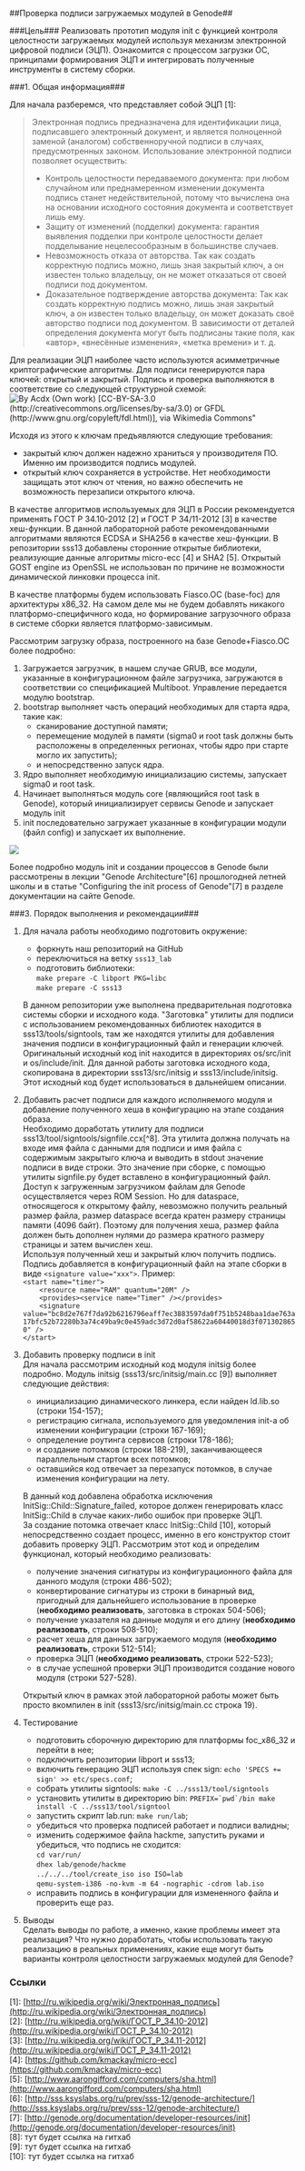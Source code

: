 ##Проверка подписи загружаемых модулей в Genode##

###Цель###
Реализовать прототип модуля init с функцией контроля целостности загружаемых модулей используя механизм электронной цифровой подписи (ЭЦП). Ознакомится с процессом загрузки ОС, принципами формирования ЭЦП и интегрировать полученные инструменты в систему сборки.

###1. Общая информация###

Для начала разберемся, что представляет собой ЭЦП \[1\]:  

> Электронная подпись предназначена для идентификации лица, подписавшего электронный документ, и является полноценной заменой (аналогом) собственноручной подписи в случаях, предусмотренных законом.
> Использование электронной подписи позволяет осуществить:  
> - Контроль целостности передаваемого документа: при любом случайном или преднамеренном изменении документа подпись станет недействительной, потому что вычислена она на основании исходного состояния документа и соответствует лишь ему.  
> - Защиту от изменений (подделки) документа: гарантия выявления подделки при контроле целостности делает подделывание нецелесообразным в большинстве случаев.  
> - Невозможность отказа от авторства. Так как создать корректную подпись можно, лишь зная закрытый ключ, а он известен только владельцу, он не может отказаться от своей подписи под документом.  
> - Доказательное подтверждение авторства документа: Так как создать корректную подпись можно, лишь зная закрытый ключ, а он известен только владельцу, он может доказать своё авторство подписи под документом. В зависимости от деталей определения документа могут быть подписаны такие поля, как «автор», «внесённые изменения», «метка времени» и т. д.  

Для реализации ЭЦП наиболее часто используются асимметричные криптографические алгоритмы. Для подписи генерируются пара ключей: открытый и закрытый. Подпись и проверка выполняются в соответствие со следующей структурной схемой:
![By Acdx (Own work) [CC-BY-SA-3.0 (http://creativecommons.org/licenses/by-sa/3.0) or GFDL (http://www.gnu.org/copyleft/fdl.html)], via Wikimedia Commons" ](http://upload.wikimedia.org/wikipedia/commons/thumb/2/2b/Digital_Signature_diagram.svg/512px-Digital_Signature_diagram.svg.png)

Исходя из этого к ключам предъявляются следующие требования:   
  
  - закрытый ключ должен надежно храниться у производителя ПО. Именно им производится подпись модулей.   
  - открытый ключ сохраняется в устройстве. Нет необходимости защищать этот ключ от чтения, но важно обеспечить не возможность перезаписи открытого ключа.  

В качестве алгоритмов используемых для ЭЦП в России рекомендуется применять ГОСТ Р 34.10-2012 \[2\] и ГОСТ Р 34/11-2012 \[3\] в качестве хеш-функции. В данной лабораторной работе рекомендованными алгоритмами являются ECDSA  и SHA256 в качестве хеш-функции. В репозитории sss13 добавлены сторонние открытые библиотеки, реализующие данные алгоритмы micro-ecc \[4\] и  SHA2 \[5\]. Открытый GOST engine из OpenSSL не использован по причине не возможности динамической линковки процесса init.  

В качестве платформы будем использовать Fiasco.OC (base-foc) для архитектуры  x86_32. На самом деле мы не будем добавлять никакого платформо-специфичного кода, но формирование загрузочного образа в системе сборки является платформо-зависимым.  

Рассмотрим загрузку образа, построенного на базе Genode+Fiasco.OC более подробно:  

1. Загружается загрузчик, в нашем случае GRUB, все модули, указанные в конфигурационном файле загрузчика, загружаются в соответствии со спецификацией Multiboot. Управление передается  модулю bootstrap.  
2. bootstrap выполняет часть операций необходимых для старта ядра, такие как:  
    -  сканирование доступной памяти;  
    -  перемещение модулей в памяти (sigma0 и root task должны быть расположены в определенных регионах, чтобы ядро при старте могло их запустить);  
    -   и непосредственно запуск ядра.  
3. Ядро выполняет необходимую инициализацию системы, запускает sigma0 и root task.
4. Начинает выполняться модуль core (являющийся root task в Genode), который инициализирует сервисы Genode и запускает модуль init
5. init последовательно загружает указанные в конфигурации модули (файл config) и запускает их выполнение.  

![](http://genode.org/documentation/developer-resources/img/setup.png)

Более подробно модуль init и создании процессов в Genode были рассмотрены в лекции "Genode Architecture"\[6\] прошлогодней летней школы и в статье "Configuring the init process of Genode"\[7\] в разделе документации на сайте Genode.  


###3. Порядок выполнения и рекомендации###

1. Для начала работы необходимо подготовить окружение:  
   * форкнуть наш репозиторий на GitHub  
   * переключиться на ветку ``sss13_lab``  
   * подготовить библиотеки:  
    ``make prepare -C libport PKG=libc``  
    ``make prepare -C sss13``  
    
   В данном репозитории уже выполнена предварительная подготовка системы сборки и   исходного кода. "Заготовка" утилиты для подписи с использованием рекомендованных библиотек находится в sss13/tools/signtools, там же находятся утилиты для добавления значения подписи в конфигурационный файл и генерации ключей.  
Оригинальный исходный код init находится в директориях os/src/init и os/include/init. Для данной работы заготовка исходного кода, скопирована в директории sss13/src/initsig и sss13/include/initsig. Этот исходный код будет использоваться в дальнейшем описании.    

2. Добавить расчет подписи для каждого исполняемого модуля и добавление полученного хеша в конфигурацию на этапе создания образа.  
Необходимо доработать утилиту для подписи sss13/tool/signtools/signfile.ccх[^8]. Эта утилита должна получать на входе имя файла с данными для подписи и имя файла с содержимым закрытыго ключа и выводить в stdout значение подписи в виде строки. Это значение при сборке, с помощью утилиты signfile.py будет вставлено в конфигурационный файл.  
Доступ к загруженным загрузчиком файлам для Genode осуществляется через ROM Session. Но для dataspace, относящегося к открытому файлу, невозможно получить реальный размер файла, размер dataspace всегда кратен размеру страницы памяти (4096 байт). Поэтому для получения хеша, размер файла должен быть дополнен нулями до размера кратного размеру страницы и затем вычислен хеш.  
Используя полученный хеш и закрытый ключ получить подпись. Подпись добавляется в конфигурационный файл на этапе сборки в виде ``<signature value="xxx">``. Пример:  
``<start name="timer">``   
``    <resource name="RAM" quantum="20M" />``  
``    <provides><service name="Timer" /></provides>``  
``    <signature value="bc8d2e767f7da92b6216796eaff7ec3883597da0f751b5248baa1dae763a17bfc52b72280b3a74c49ba9c0e459adc3d72d0af58622a60440018d3f0713028650" />``  
``</start>``

3. Добавить проверку подписи в init  
Для начала рассмотрим исходный код модуля initsig более подробно. Модуль initsig (sss13/src/initsig/main.cc \[9\]) выполняет следующие действия:
   - инициализацию динамического линкера, если найден ld.lib.so (строки 154-157);  
   - регистрацию сигнала, используемого для уведомления init-а об изменении конфигурации (строки 167-169);  
   - определение роутинга сервисов  (строки 178-186);  
   - и создание потомков (строки 188-219), заканчивающееся параллельным стартом всех потомков;   
   - оставшийся код отвечает за перезапуск потомков, в случае изменения конфигурации на лету.  

   В данный код добавлена обработка исключения InitSig::Child::Signature_failed, которое должен генерировать класс InitSig::Child в случае каких-либо ошибок при проверке ЭЦП.  
   За создание потомка отвечает класс InitSig::Child \[10\], который непосредственно создает процесс, именно в его конструктор стоит добавить проверку ЭЦП. Рассмотрим этот код и определим функционал, который необходимо реализовать:  
   -  получение значения сигнатуры из конфигурационного файла для данного модуля (строки 486-502);  
   -  конвертирование сигнатуры из строки в бинарный вид, пригодный для дальнейшего использование в проверке (**необходимо реализовать**, заготовка в строках 504-506);  
   -  получение указателя на данные модуля и его длину (**необходимо реализовать**, строки 508-510);  
   -  расчет хеша для данных загружаемого модуля (**необходимо реализовать**, строки 512-514);  
   -  проверка ЭЦП (**необходимо реализовать**, строки 522-523);  
   -  в случае успешной проверки ЭЦП производится создание нового модуля (строки 527-528).  
   
   Открытый ключ в рамках этой лабораторной работы может быть просто вкомпилен в init (sss13/src/initsig/main.cc строка 19).
  
4. Тестирование  
   - подготовить сборочную директорию для платформы foc_x86_32 и перейти в нее;  
   - подключить репозитории libport и sss13;
   - включить генерацию ЭЦП используя спек sign: ``echo 'SPECS += sign' >> etc/specs.conf``;  
   - собрать утилиты signtools: ``make -C ../sss13/tool/signtools``  
   - установить утилиты в директорию bin: ``PREFIX=`pwd`/bin make install -C ../sss13/tool/signtool``  
   - запустить скрипт lab.run: ``make run/lab``;  
   - убедиться что проверка подписей работает и подписи валидны;  
   - изменить содержимое файла hackme, запустить руками и убедиться, что подпись не сходится:  
   ``cd var/run/``  
   ``dhex lab/genode/hackme``  
   ``../../../tool/create_iso iso ISO=lab``  
   ``qemu-system-i386 -no-kvm -m 64 -nographic -cdrom lab.iso``
   - исправить подпись в конфигурации для измененного файла и проверить еще раз.
   
5. Выводы  
Сделать выводы по работе, а именно, какие проблемы имеет эта реализация? Что нужно доработать, чтобы использовать такую реализацию в реальных применениях, какие еще могут быть варианты контроля целостности загружаемых модулей для Genode?

### Ссылки ###

\[1\]: [http://ru.wikipedia.org/wiki/Электронная_подпись](http://ru.wikipedia.org/wiki/Электронная_подпись)  
\[2\]: [http://ru.wikipedia.org/wiki/ГОСТ_Р_34.10-2012](http://ru.wikipedia.org/wiki/ГОСТ_Р_34.10-2012)  
\[3\]: [http://ru.wikipedia.org/wiki/ГОСТ_Р_34.11-2012](http://ru.wikipedia.org/wiki/ГОСТ_Р_34.11-2012)  
\[4\]: [https://github.com/kmackay/micro-ecc](https://github.com/kmackay/micro-ecc)  
\[5\]: [http://www.aarongifford.com/computers/sha.html](http://www.aarongifford.com/computers/sha.html)  
\[6\]: [http://sss.ksyslabs.org/ru/prev/sss-12/genode-architecture/](http://sss.ksyslabs.org/ru/prev/sss-12/genode-architecture/)  
\[7\]: [http://genode.org/documentation/developer-resources/init](http://genode.org/documentation/developer-resources/init)  
\[8\]: тут будет ссылка на гитхаб  
\[9\]: тут будет ссылка на гитхаб  
\[10\]: тут будет ссылка на гитхаб  
